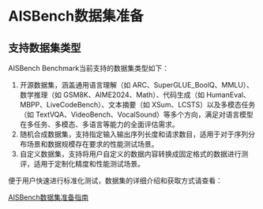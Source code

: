 # AISBench数据集准备
## 支持数据集类型
AISBench Benchmark当前支持的数据集类型如下：
1. 开源数据集，涵盖通用语言理解（如 ARC、SuperGLUE_BoolQ、MMLU）、数学推理（如 GSM8K、AIME2024、Math）、代码生成（如 HumanEval、MBPP、LiveCodeBench）、文本摘要（如 XSum、LCSTS）以及多模态任务（如 TextVQA、VideoBench、VocalSound）等多个方向，满足对语言模型在多任务、多模态、多语言等能力的全面评估需求。
2. 随机合成数据集，支持指定输入输出序列长度和请求数目，适用于对于序列分布场景和数据规模存在要求的性能测试场景。
3. 自定义数据集，支持将用户自定义的数据内容转换成固定格式的数据进行测评，适用于定制化精度和性能测试场景。

便于用户快速进行标准化测试，数据集的详细介绍和获取方式请查看：

[AISBench数据集准备指南](https://gitee.com/aisbench/benchmark/blob/master/doc/users_guide/datasets.md)